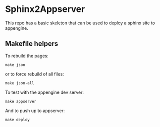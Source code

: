 Sphinx2Appserver
================

This repo has a basic skeleton that can be used to deploy a sphinx site to
appengine.


Makefile helpers
----------------

To rebuild the pages:

    make json

or to force rebuild of all files:

    make json-all

To test with the appengine dev server:

    make appserver

And to push up to appserver:

    make deploy
